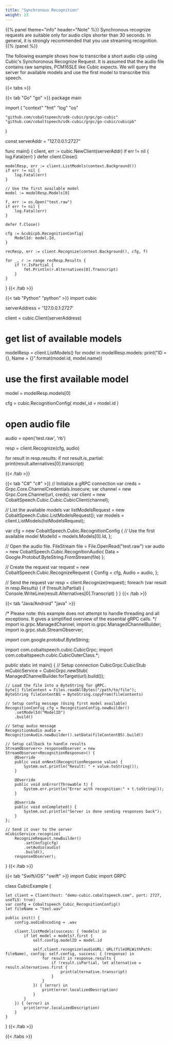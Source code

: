 ```yaml
---
title: "Synchronous Recognition"
weight: 23
---
```


{{% panel theme="info" header="Note" %}}
Synchronous recognize requests are suitable only for audio clips shorter than 30
seconds.  In general, it is strongly recommended that you use streaming
recognition.
{{% /panel %}}

The following example shows how to transcribe a short audio clip using Cubic's
Synchoronous Recognize Request. It is assumed that the audio file contains raw
samples, PCM16SLE like Cubic expects.  We will query the server for available
models and use the first model to transcribe this speech.

<!--more-->

{{< tabs >}}

{{< tab "Go" "go" >}}
package main

import (
	"context"
	"fmt"
	"log"
	"os"

	"github.com/cobaltspeech/sdk-cubic/grpc/go-cubic"
	"github.com/cobaltspeech/sdk-cubic/grpc/go-cubic/cubicpb"
)

const serverAddr = "127.0.0.1:2727"

func main() {
	client, err := cubic.NewClient(serverAddr)
	if err != nil {
		log.Fatal(err)
	}
	defer client.Close()

	modelResp, err := client.ListModels(context.Background())
	if err != nil {
		log.Fatal(err)
	}

	// Use the first available model
	model := modelResp.Models[0]

	f, err := os.Open("test.raw")
	if err != nil {
		log.Fatal(err)
	}

	defer f.Close()

	cfg := &cubicpb.RecognitionConfig{
		ModelId: model.Id,
	}

	recResp, err := client.Recognize(context.Background(), cfg, f)

	for _, r := range recResp.Results {
		if !r.IsPartial {
			fmt.Println(r.Alternatives[0].Transcript)
		}
	}

}
{{< /tab >}}

{{< tab "Python" "python" >}}
import cubic

serverAddress = '127.0.0.1:2727'

client = cubic.Client(serverAddress)

# get list of available models
modelResp = client.ListModels()
for model in modelResp.models:
	print("ID = {}, Name = {}".format(model.id, model.name))

# use the first available model
model = modelResp.models[0]

cfg = cubic.RecognitionConfig(
    model_id = model.id
)

# open audio file
audio = open('test.raw', 'rb')

resp = client.Recognize(cfg, audio)

for result in resp.results:
	if not result.is_partial:
		print(result.alternatives[0].transcript)

{{< /tab >}}

{{< tab "C#" "c#" >}}
// Initialize a gRPC connection
var creds = Grpc.Core.ChannelCredentials.Insecure;
var channel = new Grpc.Core.Channel(url, creds);
var client = new CobaltSpeech.Cubic.Cubic.CubicClient(channel);

// List the available models
var listModelsRequest = new CobaltSpeech.Cubic.ListModelsRequest();
var models = client.ListModels(listModelsRequest);

var cfg = new CobaltSpeech.Cubic.RecognitionConfig
{
    // Use the first available model
    ModelId = models.Models[0].Id,
};

// Open the audio file.
FileStream file = File.OpenRead("test.raw")
var audio = new CobaltSpeech.Cubic.RecognitionAudio{
    Data = Google.Protobuf.ByteString.FromStream(file)
};

// Create the request
var request = new CobaltSpeech.Cubic.RecognizeRequest
{
    Config = cfg,
    Audio = audio,
};

// Send the request
var resp = client.Recognize(request);
foreach (var result in resp.Results)
{
    if (!result.IsPartial)
    {
        Console.WriteLine(result.Alternatives[0].Transcript)
    }
}
{{< /tab >}}

{{< tab "Java/Android" "java" >}}

/*
  Please note: this example does not attempt to handle threading and all exceptions.
  It gives a simplified overview of the essential gRPC calls.
*/
import io.grpc.ManagedChannel;
import io.grpc.ManagedChannelBuilder;
import io.grpc.stub.StreamObserver;

import com.google.protobuf.ByteString;

import com.cobaltspeech.cubic.CubicGrpc;
import com.cobaltspeech.cubic.CubicOuterClass.*;

public static int main() {
    // Setup connection
    CubicGrpc.CubicStub mCubicService = CubicGrpc.newStub(
        ManagedChannelBuilder.forTarget(url).build());

    // Load the file into a ByteString for gRPC.
    byte[] fileContent = Files.readAllBytes("/path/to/file");
    ByteString fileContentBS = ByteString.copyFrom(fileContents)

    // Setup config message (Using first model available)
    RecognitionConfig cfg = RecognitionConfig.newBuilder()
        .setModelId("ModelID")
        .build()

    // Setup audio message
    RecognitionAudio audio = RecognitionAudio.newBuilder().setData(fileContentBS).build()

    // Setup callback to handle results
    StreamObserver<> responseObserver = new StreamObserver<RecognitionResponse>() {
        @Override
        public void onNext(RecognitionResponse value) {
            System.out.println("Result: " + value.toString());
        }

        @Override
        public void onError(Throwable t) {
            System.err.println("Error with recognition:" + t.toString());
        }

        @Override
        public void onCompleted() {
            System.out.println("Server is done sending responses back");
        }
    };

    // Send it over to the server
    mCubicService.recognize(
        RecognizeRequest.newBuilder()
            .setConfig(cfg)
            .setAudio(audio)
            .build(),
        responseObserver);
}
{{< /tab >}}

{{< tab "Swift/iOS" "swift" >}}
import Cubic
import GRPC

class CubicExample {

    let client = Client(host: "demo-cubic.cobaltspeech.com", port: 2727, useTLS: true)
    var confg = Cobaltspeech_Cubic_RecognitionConfig()
    let fileName = "text.wav"

    public init() {
        config.audioEncoding = .wav

        client.listModels(success: { (models) in
            if let model = models?.first {
                self.config.modelID = model.id

                self.client.recognize(audioURL: URL(fileURLWithPath: fileName), config: self.config, success: { (response) in
                    for result in response.results {
                        if !result.isPartial, let alternative = result.alternatives.first {
                            print(alternative.transcript)
                        }
                    }
                }) { (error) in
                    print(error.localizedDescription)
                }
            }
        }) { (error) in
            print(error.localizedDescription)
        }
    }

}
{{< /tab >}}

{{< /tabs >}}
